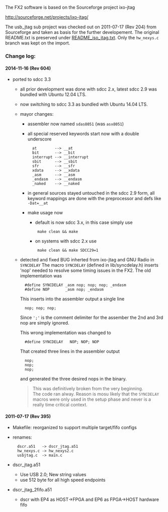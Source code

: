The FX2 software is based on the Sourceforge project ixo-jtag

  http://sourceforge.net/projects/ixo-jtag/

The usb_jtag sub project was checked out on 2011-07-17 (Rev 204) from 
Sourceforge and taken as basis for the further developement.
The original README.txt is preserved under 
[README_iso_jtag.txt](README_iso_jtag.txt).
Only the `hw_nexys.c` branch was kept on the import.

### Change log:

#### 2014-11-16 (Rev 604)
- ported to sdcc 3.3
  - all prior development was done with sdcc 2.x, latest sdcc 2.9 was bundled
    with Ubuntu 12.04 LTS.
  - now switching to sdcc 3.3 as bundled with Ubuntu 14.04 LTS.
  - mayor changes:
    - assembler now named `sdas8051` (was `asx8051`)
    - all special reserved keywords start now with a double underscore

            at        --> __at
            bit       --> __bit
            interrupt --> __interrupt
            sbit      --> __sbit
            sfr       --> __sfr
            xdata     --> __xdata
            _asm      --> __asm
            _endasm   --> __endasm
            _naked    --> __naked

    - in general sources stayed untouched in the sdcc 2.9 form, all keyword
      mappings are done with the preprocessor and defs like `-Dat=__at`
    - make usage now
      - default is now sdcc 3.x, in this case simply use

             make clean && make

      - on systems with sdcc 2.x use

             make clean && make SDCC29=1

  - detected and fixed BUG inherted from ixo-jtag and GNU Radio in `SYNCDELAY`
    The macro `SYNCDELAY` (defined in lib/syncdelay.h) inserts 'nop' needed
    to resolve some timing issues in the FX2. The old implementation was

          #define SYNCDELAY _asm nop; nop; nop; _endasm
          #define NOP       _asm nop; _endasm

    This inserts into the assembler output a single line

          nop; nop; nop;

    Since `';'` is the comment delimiter for the assember the 2nd and 3rd nop
    are simply ignored.

    This wrong implementation was changed to

          #define SYNCDELAY   NOP; NOP; NOP

    That created three lines in the assembler output

          nop;
          nop;
          nop;

    and generated the three desired nops in the binary.

    > This was definitively broken from the very beginning.  
    > The code ran alway. Reason is mosu likely that the `SYNCDELAY`  
    > macros were only used in the setup phase and never is a  
    > really time critical context.

#### 2011-07-17 (Rev 395)
- Makefile: reorganized to support multiple target/fifo configs
- renames: 

        dscr.a51   -> dscr_jtag.a51
        hw_nexys.c -> hw_nexys2.c
        usbjtag.c  -> main.c

- dscr_jtag.a51
  - Use USB 2.0; New string values
  - use 512 byte for all high speed endpoints
- dscr_jtag_2fifo.a51
  - dscr with EP4 as HOST->FPGA and EP6 as FPGA->HOST hardware fifo
